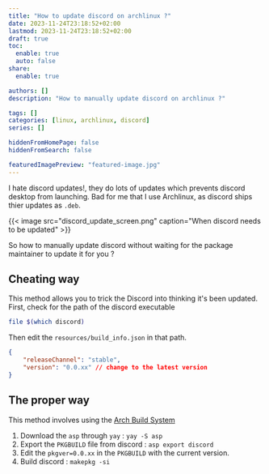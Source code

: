 ```yaml
---
title: "How to update discord on archlinux ?"
date: 2023-11-24T23:18:52+02:00
lastmod: 2023-11-24T23:18:52+02:00
draft: true
toc:
  enable: true
  auto: false
share:
  enable: true

authors: []
description: "How to manually update discord on archlinux ?"

tags: []
categories: [linux, archlinux, discord]
series: []

hiddenFromHomePage: false
hiddenFromSearch: false

featuredImagePreview: "featured-image.jpg"
---
```

I hate discord updates!, they do lots of updates which prevents discord desktop from launching.
Bad for me that I use Archlinux, as discord ships thier updates as `.deb`.
<!--more-->

{{< image src="discord_update_screen.png" caption="When discord needs to be updated" >}}

So how to manually update discord without waiting for the package maintainer to update it for you ?

## Cheating way
This method allows you to trick the Discord into thinking it's been updated. First, check for the path of the discord executable
```bash
file $(which discord) 
```
Then edit the `resources/build_info.json` in that path.
```json
{
    "releaseChannel": "stable",
    "version": "0.0.xx" // change to the latest version
}
```
## The proper way
This method involves using the [Arch Build System](https://wiki.archlinux.org/title/Arch_build_system)

1. Download the `asp` through `yay` : `yay -S asp`
2. Export the `PKGBUILD` file from discord : `asp export discord`
3. Edit the `pkgver=0.0.xx` in the `PKGBUILD` with the current version.
4. Build discord : `makepkg -si`

